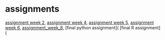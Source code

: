 # assignments
[assignment week 2](https://github.com/bramgroenewoud/assignments/blob/master/Assignment_week_2.ipynb),
[assignment week 4](https://github.com/bramgroenewoud/assignments/blob/master/Assignment_week_4.ipynb),
[assignment week 5](https://github.com/bramgroenewoud/assignments/blob/master/Assignment_week_5.ipynb),
[assignment week 6](https://github.com/bramgroenewoud/assignments/blob/master/Assignment_week_6.ipynb),
[assignment_week_8](https://github.com/bramgroenewoud/assignments/blob/master/assignment_week_8.ipynb),
[final python assignment](
[final R assignment](
